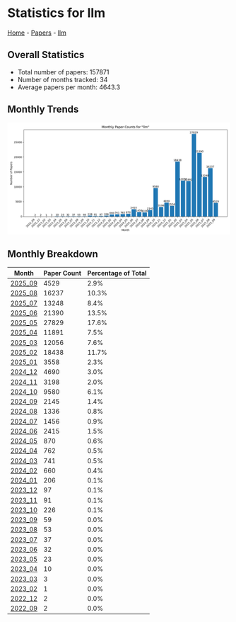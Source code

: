 # Statistics for llm

[Home](https://arxcompass.github.io) - [Papers](https://arxcompass.github.io/papers) - [llm](https://arxcompass.github.io/papers/llm)

## Overall Statistics

- Total number of papers: 157871
- Number of months tracked: 34
- Average papers per month: 4643.3

## Monthly Trends

![Monthly Paper Counts](monthly_stats.png)

## Monthly Breakdown

| Month | Paper Count | Percentage of Total |
| --- | --- | --- |
| [2025_09](./2025_09/papers_1.md) | 4529 | 2.9% |
| [2025_08](./2025_08/papers_1.md) | 16237 | 10.3% |
| [2025_07](./2025_07/papers_1.md) | 13248 | 8.4% |
| [2025_06](./2025_06/papers_1.md) | 21390 | 13.5% |
| [2025_05](./2025_05/papers_1.md) | 27829 | 17.6% |
| [2025_04](./2025_04/papers_1.md) | 11891 | 7.5% |
| [2025_03](./2025_03/papers_1.md) | 12056 | 7.6% |
| [2025_02](./2025_02/papers_1.md) | 18438 | 11.7% |
| [2025_01](./2025_01/papers_1.md) | 3558 | 2.3% |
| [2024_12](./2024_12/papers_1.md) | 4690 | 3.0% |
| [2024_11](./2024_11/papers_1.md) | 3198 | 2.0% |
| [2024_10](./2024_10/papers_1.md) | 9580 | 6.1% |
| [2024_09](./2024_09/papers_1.md) | 2145 | 1.4% |
| [2024_08](./2024_08/papers_1.md) | 1336 | 0.8% |
| [2024_07](./2024_07/papers_1.md) | 1456 | 0.9% |
| [2024_06](./2024_06/papers_1.md) | 2415 | 1.5% |
| [2024_05](./2024_05/papers_1.md) | 870 | 0.6% |
| [2024_04](./2024_04/papers_1.md) | 762 | 0.5% |
| [2024_03](./2024_03/papers_1.md) | 741 | 0.5% |
| [2024_02](./2024_02/papers_1.md) | 660 | 0.4% |
| [2024_01](./2024_01/papers_1.md) | 206 | 0.1% |
| [2023_12](./2023_12/papers_1.md) | 97 | 0.1% |
| [2023_11](./2023_11/papers_1.md) | 91 | 0.1% |
| [2023_10](./2023_10/papers_1.md) | 226 | 0.1% |
| [2023_09](./2023_09/papers_1.md) | 59 | 0.0% |
| [2023_08](./2023_08/papers_1.md) | 53 | 0.0% |
| [2023_07](./2023_07/papers_1.md) | 37 | 0.0% |
| [2023_06](./2023_06/papers_1.md) | 32 | 0.0% |
| [2023_05](./2023_05/papers_1.md) | 23 | 0.0% |
| [2023_04](./2023_04/papers_1.md) | 10 | 0.0% |
| [2023_03](./2023_03/papers_1.md) | 3 | 0.0% |
| [2023_02](./2023_02/papers_1.md) | 1 | 0.0% |
| [2022_12](./2022_12/papers_1.md) | 2 | 0.0% |
| [2022_09](./2022_09/papers_1.md) | 2 | 0.0% |
